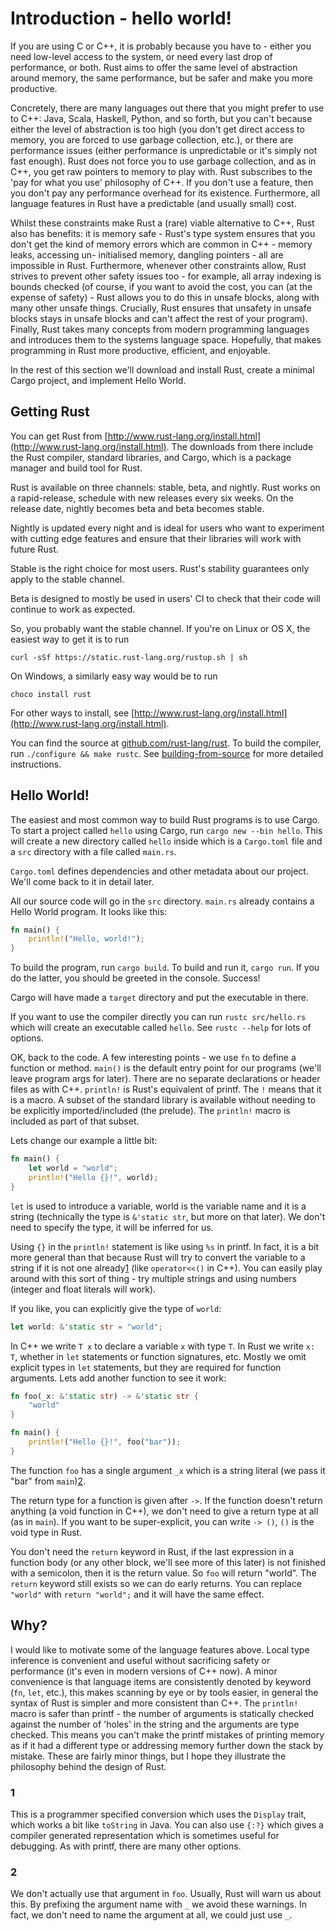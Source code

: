 # Introduction - hello world!

If you are using C or C++, it is probably because you have to - either you need low-level access to the system, or need every last drop of performance, or both. Rust aims to offer the same level of abstraction around memory, the same performance, but be safer and make you more productive.

Concretely, there are many languages out there that you might prefer to use to C++: Java, Scala, Haskell, Python, and so forth, but you can't because either the level of abstraction is too high \(you don't get direct access to memory, you are forced to use garbage collection, etc.\), or there are performance issues \(either performance is unpredictable or it's simply not fast enough\). Rust does not force you to use garbage collection, and as in C++, you get raw pointers to memory to play with. Rust subscribes to the 'pay for what you use' philosophy of C++. If you don't use a feature, then you don't pay any performance overhead for its existence. Furthermore, all language features in Rust have a predictable \(and usually small\) cost.

Whilst these constraints make Rust a \(rare\) viable alternative to C++, Rust also has benefits: it is memory safe - Rust's type system ensures that you don't get the kind of memory errors which are common in C++ - memory leaks, accessing un- initialised memory, dangling pointers - all are impossible in Rust. Furthermore, whenever other constraints allow, Rust strives to prevent other safety issues too - for example, all array indexing is bounds checked \(of course, if you want to avoid the cost, you can \(at the expense of safety\) - Rust allows you to do this in unsafe blocks, along with many other unsafe things. Crucially, Rust ensures that unsafety in unsafe blocks stays in unsafe blocks and can't affect the rest of your program\). Finally, Rust takes many concepts from modern programming languages and introduces them to the systems language space. Hopefully, that makes programming in Rust more productive, efficient, and enjoyable.

In the rest of this section we'll download and install Rust, create a minimal Cargo project, and implement Hello World.

## Getting Rust

You can get Rust from [http://www.rust-lang.org/install.html](http://www.rust-lang.org/install.html). The downloads from there include the Rust compiler, standard libraries, and Cargo, which is a package manager and build tool for Rust.

Rust is available on three channels: stable, beta, and nightly. Rust works on a rapid-release, schedule with new releases every six weeks. On the release date, nightly becomes beta and beta becomes stable.

Nightly is updated every night and is ideal for users who want to experiment with cutting edge features and ensure that their libraries will work with future Rust.

Stable is the right choice for most users. Rust's stability guarantees only apply to the stable channel.

Beta is designed to mostly be used in users' CI to check that their code will continue to work as expected.

So, you probably want the stable channel. If you're on Linux or OS X, the easiest way to get it is to run

```text
curl -sSf https://static.rust-lang.org/rustup.sh | sh
```

On Windows, a similarly easy way would be to run

```text
choco install rust
```

For other ways to install, see [http://www.rust-lang.org/install.html](http://www.rust-lang.org/install.html).

You can find the source at [github.com/rust-lang/rust](https://github.com/rust-lang/rust). To build the compiler, run `./configure && make rustc`. See [building-from-source](https://github.com/rust-lang/rust#building-from-source) for more detailed instructions.

## Hello World!

The easiest and most common way to build Rust programs is to use Cargo. To start a project called `hello` using Cargo, run `cargo new --bin hello`. This will create a new directory called `hello` inside which is a `Cargo.toml` file and a `src` directory with a file called `main.rs`.

`Cargo.toml` defines dependencies and other metadata about our project. We'll come back to it in detail later.

All our source code will go in the `src` directory. `main.rs` already contains a Hello World program. It looks like this:

```rust
fn main() {
    println!("Hello, world!");
}
```

To build the program, run `cargo build`. To build and run it, `cargo run`. If you do the latter, you should be greeted in the console. Success!

Cargo will have made a `target` directory and put the executable in there.

If you want to use the compiler directly you can run `rustc src/hello.rs` which will create an executable called `hello`. See `rustc --help` for lots of options.

OK, back to the code. A few interesting points - we use `fn` to define a function or method. `main()` is the default entry point for our programs \(we'll leave program args for later\). There are no separate declarations or header files as with C++. `println!` is Rust's equivalent of printf. The `!` means that it is a macro. A subset of the standard library is available without needing to be explicitly imported/included \(the prelude\). The `println!` macro is included as part of that subset.

Lets change our example a little bit:

```rust
fn main() {
    let world = "world";
    println!("Hello {}!", world);
}
```

`let` is used to introduce a variable, world is the variable name and it is a string \(technically the type is `&'static str`, but more on that later\). We don't need to specify the type, it will be inferred for us.

Using `{}` in the `println!` statement is like using `%s` in printf. In fact, it is a bit more general than that because Rust will try to convert the variable to a string if it is not one already[1](hello-world.md#1) \(like `operator<<()` in C++\). You can easily play around with this sort of thing - try multiple strings and using numbers \(integer and float literals will work\).

If you like, you can explicitly give the type of `world`:

```rust
let world: &'static str = "world";
```

In C++ we write `T x` to declare a variable `x` with type `T`. In Rust we write `x: T`, whether in `let` statements or function signatures, etc. Mostly we omit explicit types in `let` statements, but they are required for function arguments. Lets add another function to see it work:

```rust
fn foo(_x: &'static str) -> &'static str {
    "world"
}

fn main() {
    println!("Hello {}!", foo("bar"));
}
```

The function `foo` has a single argument `_x` which is a string literal \(we pass it "bar" from `main`\)[2](hello-world.md#2).

The return type for a function is given after `->`. If the function doesn't return anything \(a void function in C++\), we don't need to give a return type at all \(as in `main`\). If you want to be super-explicit, you can write `-> ()`, `()` is the void type in Rust.

You don't need the `return` keyword in Rust, if the last expression in a function body \(or any other block, we'll see more of this later\) is not finished with a semicolon, then it is the return value. So `foo` will return "world". The `return` keyword still exists so we can do early returns. You can replace `"world"` with `return "world";` and it will have the same effect.

## Why?

I would like to motivate some of the language features above. Local type inference is convenient and useful without sacrificing safety or performance \(it's even in modern versions of C++ now\). A minor convenience is that language items are consistently denoted by keyword \(`fn`, `let`, etc.\), this makes scanning by eye or by tools easier, in general the syntax of Rust is simpler and more consistent than C++. The `println!` macro is safer than printf - the number of arguments is statically checked against the number of 'holes' in the string and the arguments are type checked. This means you can't make the printf mistakes of printing memory as if it had a different type or addressing memory further down the stack by mistake. These are fairly minor things, but I hope they illustrate the philosophy behind the design of Rust.

### 1

This is a programmer specified conversion which uses the `Display` trait, which works a bit like `toString` in Java. You can also use `{:?}` which gives a compiler generated representation which is sometimes useful for debugging. As with printf, there are many other options.

### 2

We don't actually use that argument in `foo`. Usually, Rust will warn us about this. By prefixing the argument name with `_` we avoid these warnings. In fact, we don't need to name the argument at all, we could just use `_`.

